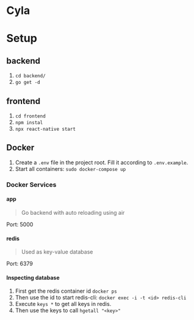 # Cyla

# Setup

## backend

1. `cd backend/`
1. `go get -d`

## frontend

1. `cd frontend`
1. `npm instal`
1. `npx react-native start`

## Docker

1. Create a `.env` file in the project root. Fill it according to `.env.example`.
1. Start all containers: `sudo docker-compose up`

### Docker Services

#### app
> Go backend with auto reloading using air

Port: 5000

#### redis

> Used as key-value database

Port: 6379

#### Inspecting database

1. First get the redis container id `docker ps`
1. Then use the id to start redis-cli: `docker exec -i -t <id> redis-cli`
1. Execute `keys *` to get all keys in redis.
1. Then use the keys to call `hgetall "<key>"`
